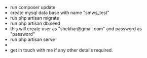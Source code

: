 <ul>
<li>run composer update</li>
<li>create mysql data base with name "smws_test"</li>
<li>run php artisan migrate</li>
<li>run php artisan db:seed</li>
<li>this will create user as "shekhar@gmail.com" and password as "password"</li>
<li>run php artisan serve<li>
<li>get in touch with me if any other details required.</li>

</ul>